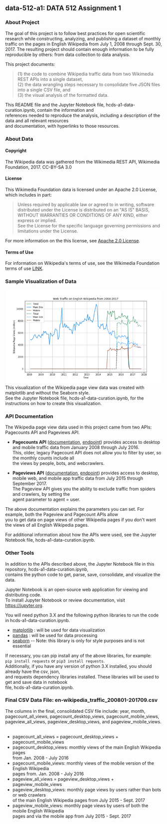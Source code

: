 ## data-512-a1: DATA 512 Assignment 1

### __About Project__  

  The goal of this project is to follow best practices for open scientific research while constructing, analyzing, and publishing a dataset of monthly traffic on the pages in English Wikipedia from July 1, 2008 through Sept. 30, 2017. The resulting project should contain enough information to be fully reproducible by others: from data collection to data analysis.  

  This project documents:  
  > (1) the code to combine Wikipedia traffic data from two Wikimedia REST APIs into a single dataset,  
  > (2) the data wrangling steps necessary to consolidate five JSON files into a single CSV file, and  
  > (3) the visual analysis of the formatted data.  

  This README file and the Jupyter Notebook file, hcds-a1-data-curation.ipynb, contain the information and  
  references needed to reproduce the analysis, including a description of the data and all relevant resources  
  and documentation, with hyperlinks to those resources.  
  
### __About Data__

#### Copyright
The Wikipedia data was gathered from the Wikimedia REST API, Wikimedia Foundation, 2017. CC-BY-SA 3.0  

#### License
This Wikimedia Foundation data is licensed under an Apache 2.0 License, which includes in part:  

> Unless required by applicable law or agreed to in writing, software  
> distributed under the License is distributed on an "AS IS" BASIS,  
> WITHOUT WARRANTIES OR CONDITIONS OF ANY KIND, either express or implied.  
> See the License for the specific language governing permissions and  
> limitations under the License.  

For more information on the this license, see [Apache 2.0 License](http://www.apache.org/licenses/LICENSE-2.0).

#### Terms of Use
For information on Wikipedia's terms of use, see the Wikimedia Foundation terms of use [LINK](https://wikimediafoundation.org/wiki/Terms_of_Use/en). 

### Sample Visualization of Data
![alt text](https://raw.githubusercontent.com/orbitse/data-512-a1/master/WikipediaDataPlot_Std.png)  
This visualization of the Wikipedia page view data was created with matplotlib and without the Seaborn style.  
See the Jupyter Notebook file, hcds-a1-data-curation.ipynb, for the instructions on how to create this visualization.

### __API Documentation__
 
The Wikipedia page view data used in this project came from two APIs: Pagecounts API and Pageviews API. 

 - __Pagecounts API__ ([documentation](https://wikitech.wikimedia.org/wiki/Analytics/AQS/Legacy_Pagecounts), [endpoint](https://wikimedia.org/api/rest_v1/#!/Pagecounts_data_(legacy)/get_metrics_legacy_pagecounts_aggregate_project_access_site_granularity_start_end)) provides access to desktop and mobile traffic data from January 2008 through July 2016.  
 This, older, legacy Pagecount API does not allow you to filter by user, so the monthly counts include all  
 the views by people, bots, and webcrawlers.  

 - __Pageviews API__ ([documentation](https://wikitech.wikimedia.org/wiki/Analytics/AQS/Pageviews), [endpoint](https://wikimedia.org/api/rest_v1/#!/Pageviews_data/get_metrics_pageviews_aggregate_project_access_agent_granularity_start_end)) provides access to desktop, mobile web, and mobile app traffic data from July 2015 through September 2017.  
 The Pageview API gives you the ability to exclude traffic from spiders and crawlers, by setting the  
 agent parameter to agent = user.  
 
The above documentation explains the parameters you can set. For example, both the Pageview and Pagecount APIs allow  
you to get data on page views of other Wikipedia pages if you don't want the views of all English Wikipedia pages.  

For additional information about how the APIs were used, see the Jupyter Notebook file, hcds-a1-data-curation.ipynb.
 
### __Other Tools__

In addition to the APIs described above, the Jupyter Notebook file in this repository, hcds-a1-data-curation.ipynb,  
contains the python code to get, parse, save, consolidate, and visualize the data.  

Jupyter Notebook is an open-source web application for viewing and distributing code.  
To install Jupyter Notebook or review documentation, visit https://jupyter.org.  

You will need python 3.X and the following python libraries to run the code in hcds-a1-data-curation.ipynb.  
  - [matplotlib](https://matplotlib.org) : will be used for data visualization
  - [pandas](http://pandas.pydata.org) : will be used for data processing
  - [seaborn](http://seaborn.pydata.org) -- Note: this library is only for style purposes and is not essential
  
  If necessary, you can pip install any of the above libraries, for example:  
  `pip install requests` or `pip3 install requests`.  
  Additionally, if you have any version of python 3.X installed, you should already have the csv, json,  
  and requests dependency libraries installed. These libraries will be used to get and save data in notebook  
  file, hcds-a1-data-curation.ipynb. 

### Final CSV Data File: en-wikipedia_traffic_200801-201709.csv  

The columns in the final, consolidated CSV file include: year, month, pagecount_all_views, pagecount_desktop_views, pagecount_mobile_views, pageview_all_views, pageview_desktop_views, and pageview_mobile_views.  

 - pagecount_all_views = pagecount_desktop_views + pagecount_mobile_views
 - pagecount_desktop_views: monthly views of the main English Wikipedia pages  
   from Jan. 2008 - July 2016
 - pagecount_mobile_views: monthly views of the mobile version of the English Wikipedia  
   pages from. Jan. 2008 - July 2016
 - pageview_all_views = pageview_desktop_views + pageview_mobile_views
 - pageview_desktop_views: monthly page views by users rather than bots or web crawlers  
   of the main English Wikipedia pages from July 2015 \- Sept. 2017
 - pageview_mobile_views: monthly page views by users of both the mobile English Wikipedia  
   pages and via the mobile app from July 2015 \- Sept. 2017  
